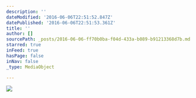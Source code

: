 ```yaml
---
description: ''
dateModified: '2016-06-06T22:51:52.847Z'
datePublished: '2016-06-06T22:51:53.361Z'
title: ''
author: []
sourcePath: _posts/2016-06-06-ff70b0ba-f04d-433a-b089-b91213368d7b.md
starred: true
inFeed: true
hasPage: false
inNav: false
_type: MediaObject

---
```

![](https://the-grid-user-content.s3-us-west-2.amazonaws.com/cdf3e63e-8912-495d-b26b-d06b3d87f8f2.jpg)